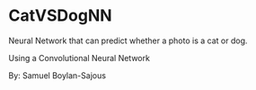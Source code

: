 # CatVSDogNN
Neural Network that can predict whether a photo is a cat or dog.

Using a Convolutional Neural Network

By: Samuel Boylan-Sajous
